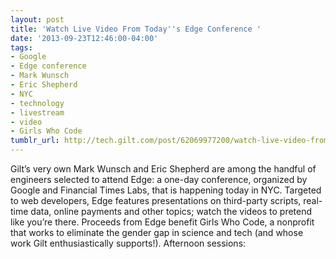 ```yaml
---
layout: post
title: 'Watch Live Video From Today''s Edge Conference '
date: '2013-09-23T12:46:00-04:00'
tags:
- Google
- Edge conference
- Mark Wunsch
- Eric Shepherd
- NYC
- technology
- livestream
- video
- Girls Who Code
tumblr_url: http://tech.gilt.com/post/62069977200/watch-live-video-from-todays-edge-conference
---
```


Gilt’s very own Mark Wunsch and Eric Shepherd are among the handful of engineers selected to attend Edge: a one-day conference, organized by Google and Financial Times Labs, that is happening today in NYC. Targeted to web developers, Edge features presentations on third-party scripts, real-time data, online payments and other topics; watch the videos to pretend like you’re there.
Proceeds from Edge benefit Girls Who Code, a nonprofit that works to eliminate the gender gap in science and tech (and whose work Gilt enthusiastically supports!).
Afternoon sessions:
